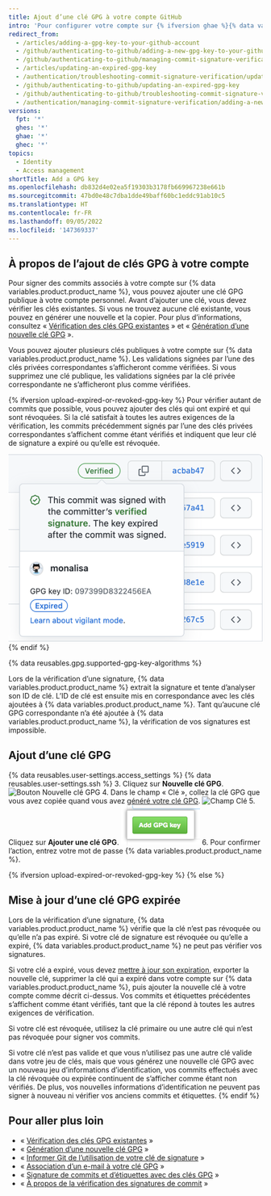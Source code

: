 ```yaml
---
title: Ajout d’une clé GPG à votre compte GitHub
intro: 'Pour configurer votre compte sur {% ifversion ghae %}{% data variables.product.product_name %}{% else %}{% data variables.product.product_location %}{% endif %} pour utiliser votre clé GPG nouvelle (ou existante), vous avez également besoin de la clé de votre compte.'
redirect_from:
  - /articles/adding-a-gpg-key-to-your-github-account
  - /github/authenticating-to-github/adding-a-new-gpg-key-to-your-github-account
  - /github/authenticating-to-github/managing-commit-signature-verification/adding-a-new-gpg-key-to-your-github-account
  - /articles/updating-an-expired-gpg-key
  - /authentication/troubleshooting-commit-signature-verification/updating-an-expired-gpg-key
  - /github/authenticating-to-github/updating-an-expired-gpg-key
  - /github/authenticating-to-github/troubleshooting-commit-signature-verification/updating-an-expired-gpg-key
  - /authentication/managing-commit-signature-verification/adding-a-new-gpg-key-to-your-github-account
versions:
  fpt: '*'
  ghes: '*'
  ghae: '*'
  ghec: '*'
topics:
  - Identity
  - Access management
shortTitle: Add a GPG key
ms.openlocfilehash: db832d4e02ea5f19303b3178fb669967238e661b
ms.sourcegitcommit: 47bd0e48c7dba1dde49baff60bc1eddc91ab10c5
ms.translationtype: HT
ms.contentlocale: fr-FR
ms.lasthandoff: 09/05/2022
ms.locfileid: '147369337'
---
```

## À propos de l’ajout de clés GPG à votre compte

Pour signer des commits associés à votre compte sur {% data variables.product.product_name %}, vous pouvez ajouter une clé GPG publique à votre compte personnel. Avant d’ajouter une clé, vous devez vérifier les clés existantes. Si vous ne trouvez aucune clé existante, vous pouvez en générer une nouvelle et la copier. Pour plus d’informations, consultez « [Vérification des clés GPG existantes](/articles/checking-for-existing-gpg-keys) » et « [Génération d’une nouvelle clé GPG](/articles/generating-a-new-gpg-key) ».

Vous pouvez ajouter plusieurs clés publiques à votre compte sur {% data variables.product.product_name %}. Les validations signées par l’une des clés privées correspondantes s’afficheront comme vérifiées. Si vous supprimez une clé publique, les validations signées par la clé privée correspondante ne s’afficheront plus comme vérifiées.

{% ifversion upload-expired-or-revoked-gpg-key %} Pour vérifier autant de commits que possible, vous pouvez ajouter des clés qui ont expiré et qui sont révoquées. Si la clé satisfait à toutes les autres exigences de la vérification, les commits précédemment signés par l’une des clés privées correspondantes s’affichent comme étant vérifiés et indiquent que leur clé de signature a expiré ou qu’elle est révoquée.

![Commit vérifié dont la clé a expiré](/assets/images/help/settings/gpg-verified-with-expired-key.png) {% endif %}

{% data reusables.gpg.supported-gpg-key-algorithms %}

Lors de la vérification d’une signature, {% data variables.product.product_name %} extrait la signature et tente d’analyser son ID de clé. L’ID de clé est ensuite mis en correspondance avec les clés ajoutées à {% data variables.product.product_name %}. Tant qu’aucune clé GPG correspondante n’a été ajoutée à {% data variables.product.product_name %}, la vérification de vos signatures est impossible.

## Ajout d’une clé GPG

{% data reusables.user-settings.access_settings %} {% data reusables.user-settings.ssh %}
3. Cliquez sur **Nouvelle clé GPG**.
   ![Bouton Nouvelle clé GPG](/assets/images/help/settings/gpg-add-gpg-key.png)
4. Dans le champ « Clé », collez la clé GPG que vous avez copiée quand vous avez [généré votre clé GPG](/articles/generating-a-new-gpg-key).
   ![Champ Clé](/assets/images/help/settings/gpg-key-paste.png)
5. Cliquez sur **Ajouter une clé GPG**.
   ![Bouton Ajouter une clé](/assets/images/help/settings/gpg-add-key.png)
6. Pour confirmer l’action, entrez votre mot de passe {% data variables.product.product_name %}.

{% ifversion upload-expired-or-revoked-gpg-key %} {% else %}
## Mise à jour d’une clé GPG expirée

Lors de la vérification d’une signature, {% data variables.product.product_name %} vérifie que la clé n’est pas révoquée ou qu’elle n’a pas expiré. Si votre clé de signature est révoquée ou qu’elle a expiré, {% data variables.product.product_name %} ne peut pas vérifier vos signatures.

Si votre clé a expiré, vous devez [mettre à jour son expiration](https://www.gnupg.org/gph/en/manual.html#AEN329), exporter la nouvelle clé, supprimer la clé qui a expiré dans votre compte sur {% data variables.product.product_name %}, puis ajouter la nouvelle clé à votre compte comme décrit ci-dessus. Vos commits et étiquettes précédentes s’affichent comme étant vérifiés, tant que la clé répond à toutes les autres exigences de vérification.

Si votre clé est révoquée, utilisez la clé primaire ou une autre clé qui n’est pas révoquée pour signer vos commits.

Si votre clé n’est pas valide et que vous n’utilisez pas une autre clé valide dans votre jeu de clés, mais que vous générez une nouvelle clé GPG avec un nouveau jeu d’informations d’identification, vos commits effectués avec la clé révoquée ou expirée continuent de s’afficher comme étant non vérifiés. De plus, vos nouvelles informations d’identification ne peuvent pas signer à nouveau ni vérifier vos anciens commits et étiquettes.
{% endif %}

## Pour aller plus loin

- « [Vérification des clés GPG existantes](/articles/checking-for-existing-gpg-keys) »
- « [Génération d’une nouvelle clé GPG](/articles/generating-a-new-gpg-key) »
- « [Informer Git de l’utilisation de votre clé de signature](/articles/telling-git-about-your-signing-key) »
- « [Association d’un e-mail à votre clé GPG](/articles/associating-an-email-with-your-gpg-key) »
- « [Signature de commits et d’étiquettes avec des clés GPG](/articles/signing-commits-and-tags-using-gpg) »
- « [À propos de la vérification des signatures de commit](/articles/about-commit-signature-verification) »

